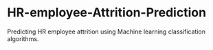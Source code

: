 # HR-employee-Attrition-Prediction
Predicting HR employee attrition using Machine learning classification algorithms.
